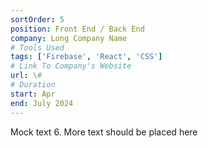 ```yaml
---
sortOrder: 5
position: Front End / Back End
company: Long Company Name
# Tools Used
tags: ['Firebase', 'React', 'CSS']
# Link To Company's Website
url: \#
# Duration
start: Apr
end: July 2024
---
```


Mock text 6. More text should be placed here
